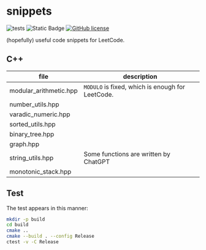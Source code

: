 # snippets
![tests](https://github.com/hesic73/snippets/actions/workflows/tests.yml/badge.svg)
![Static Badge](https://img.shields.io/badge/std-c%2B%2B20-blue)
[![GitHub license](https://img.shields.io/badge/license-MIT-blue.svg)](https://raw.githubusercontent.com/hesic73/snippets/master/LICENSE)

(hopefully) useful code snippets for LeetCode.

## C++

| file                   | description                                      |
| ---------------------- | ------------------------------------------------ |
| modular_arithmetic.hpp | `MODULO` is fixed, which is enough for LeetCode. |
| number_utils.hpp       |                                                  |
| varadic_numeric.hpp    |                                                  |
| sorted_utils.hpp       |                                                  |
| binary_tree.hpp        |                                                  |
| graph.hpp              |                                                  |
| string_utils.hpp       | Some functions are written by ChatGPT            |
| monotonic_stack.hpp    |                                                  |

## Test

The test appears in this manner:

```bash
mkdir -p build
cd build
cmake ..
cmake --build . --config Release
ctest -v -C Release
```

